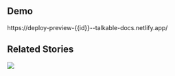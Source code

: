 <!--- Provide a general summary of your changes in the Title above -->

## Demo
<!--- Please provide a link to a demo -->
https://deploy-preview-{{id}}--talkable-docs.netlify.app/

## Related Stories
<!--- If this pull request is related to JIRA story, please link to the story here -->
[![](http://proxies.talkable.com/talkable/PR-1234)](https://talkable.atlassian.net/browse/PR-1234)
